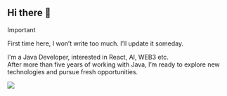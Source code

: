 ## Hi there 👋

<!--
**Halcyon666/Halcyon666** is a ✨ _special_ ✨ repository because its `README.md` (this file) appears on your GitHub profile.

Here are some ideas to get you started:

- 🔭 I’m currently working on ...
- 🌱 I’m currently learning ...
- 👯 I’m looking to collaborate on ...
- 🤔 I’m looking for help with ...
- 💬 Ask me about ...
- 📫 How to reach me: ...
- 😄 Pronouns: ...
- ⚡ Fun fact: ...
-->

> [!important]
> First time here, I won’t write too much. I’ll update it someday.


I'm a Java Developer, interested in React, AI, WEB3 etc.<br/>
After more than five years of working with Java, I’m ready to explore new technologies and pursue fresh opportunities.

<picture>
  <source
    srcset="https://github-readme-stats.vercel.app/api?username=halcyon666&show_icons=true&theme=dark"
    media="(prefers-color-scheme: dark)"
  />
  <source
    srcset="https://github-readme-stats.vercel.app/api?username=halcyon666&show_icons=true"
    media="(prefers-color-scheme: light), (prefers-color-scheme: no-preference)"
  />
  <img src="https://github-readme-stats.vercel.app/api?username=halcyon666&show_icons=true" />
</picture>

